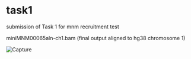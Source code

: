 # task1
submission of Task 1 for mnm recruitment test
>>>>
miniMNM00065aln-ch1.bam (final output aligned to hg38 chromosome 1)
>>>>>
![Capture](https://user-images.githubusercontent.com/95637336/164226576-2867a743-b1a4-4884-9802-a8433435688b.PNG)
